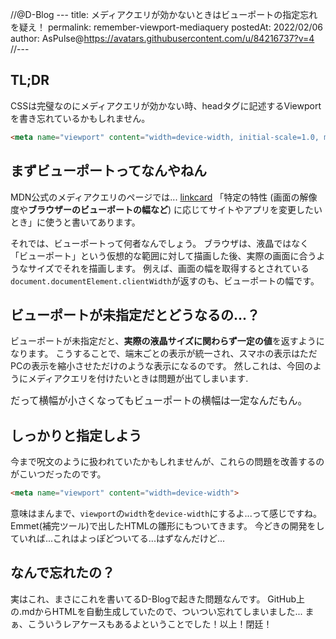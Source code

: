 //@D-Blog ---
title: メディアクエリが効かないときはビューポートの指定忘れを疑え！
permalink: remember-viewport-mediaquery
postedAt: 2022/02/06
author: AsPulse@https://avatars.githubusercontent.com/u/84216737?v=4
//---

## TL;DR
CSSは完璧なのにメディアクエリが効かない時、headタグに記述するViewportを書き忘れているかもしれません。
```html
<meta name="viewport" content="width=device-width, initial-scale=1.0, maximum-scale=1.0, minimum-scale=1.0">
```

## まずビューポートってなんやねん

MDN公式のメディアクエリのページでは...
[linkcard](https://developer.mozilla.org/ja/docs/Web/CSS/Media_Queries/Using_media_queries)
「特定の特性 (画面の解像度や**ブラウザーのビューポートの幅など**) に応じてサイトやアプリを変更したいとき」に使うと書いてあります。

それでは、ビューポートって何者なんでしょう。
ブラウザは、液晶ではなく「ビューポート」という仮想的な範囲に対して描画した後、実際の画面に合うようなサイズでそれを描画します。
例えば、画面の幅を取得するとされている`document.documentElement.clientWidth`が返すのも、ビューポートの幅です。

## ビューポートが未指定だとどうなるの...？
ビューポートが未指定だと、**実際の液晶サイズに関わらず一定の値**を返すようになります。
こうすることで、端末ごとの表示が統一され、スマホの表示はただPCの表示を縮小させただけのような表示になるのです。
然しこれは、今回のようにメディアクエリを付けたいときは問題が出てしまいます.

<span style="font-size: 110%">だって横幅が小さくなってもビューポートの横幅は一定なんだもん。</span>

## しっかりと指定しよう
今まで呪文のように扱われていたかもしれませんが、これらの問題を改善するのがこいつだったのです。
```html
<meta name="viewport" content="width=device-width">
```
意味はまんまで、`viewport`の`width`を`device-width`にするよ...って感じですね。
Emmet(補完ツール)で出したHTMLの雛形にもついてきます。
今どきの開発をしていれば...これはよっぽどついてる...はずなんだけど...

## なんで忘れたの？
実はこれ、まさにこれを書いてるD-Blogで起きた問題なんです。
GitHub上の.mdからHTMLを自動生成していたので、ついつい忘れてしまいました...
まぁ、こういうレアケースもあるよということでした！以上！閉廷！
